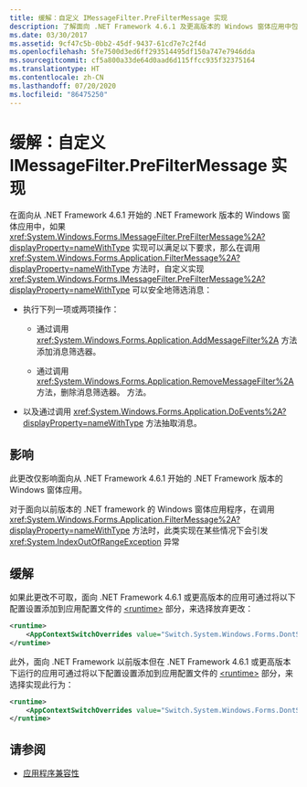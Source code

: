 ```yaml
---
title: 缓解：自定义 IMessageFilter.PreFilterMessage 实现
description: 了解面向 .NET Framework 4.6.1 及更高版本的 Windows 窗体应用中包含的自定义 IMessageFilter.PreFilterMessage 实现。
ms.date: 03/30/2017
ms.assetid: 9cf47c5b-0bb2-45df-9437-61cd7e7c2f4d
ms.openlocfilehash: 5fe7500d3ed6ff293514495df150a747e7946dda
ms.sourcegitcommit: cf5a800a33de64d0aad6d115ffcc935f32375164
ms.translationtype: HT
ms.contentlocale: zh-CN
ms.lasthandoff: 07/20/2020
ms.locfileid: "86475250"
---
```

# <a name="mitigation-custom-imessagefilterprefiltermessage-implementations"></a>缓解：自定义 IMessageFilter.PreFilterMessage 实现

在面向从 .NET Framework 4.6.1 开始的 .NET Framework 版本的 Windows 窗体应用中，如果 <xref:System.Windows.Forms.IMessageFilter.PreFilterMessage%2A?displayProperty=nameWithType> 实现可以满足以下要求，那么在调用 <xref:System.Windows.Forms.Application.FilterMessage%2A?displayProperty=nameWithType> 方法时，自定义实现 <xref:System.Windows.Forms.IMessageFilter.PreFilterMessage%2A?displayProperty=nameWithType> 可以安全地筛选消息：

- 执行下列一项或两项操作：

  - 通过调用 <xref:System.Windows.Forms.Application.AddMessageFilter%2A> 方法添加消息筛选器。

  - 通过调用 <xref:System.Windows.Forms.Application.RemoveMessageFilter%2A> 方法，删除消息筛选器。 方法。

- 以及通过调用 <xref:System.Windows.Forms.Application.DoEvents%2A?displayProperty=nameWithType> 方法抽取消息。

## <a name="impact"></a>影响

此更改仅影响面向从 .NET Framework 4.6.1 开始的 .NET Framework 版本的 Windows 窗体应用。

对于面向以前版本的 .NET framework 的 Windows 窗体应用程序，在调用 <xref:System.Windows.Forms.Application.FilterMessage%2A?displayProperty=nameWithType> 方法时，此类实现在某些情况下会引发 <xref:System.IndexOutOfRangeException> 异常

## <a name="mitigation"></a>缓解

如果此更改不可取，面向 .NET Framework 4.6.1 或更高版本的应用可通过将以下配置设置添加到应用配置文件的 [\<runtime>](../configure-apps/file-schema/runtime/runtime-element.md) 部分，来选择放弃更改：

```xml
<runtime>
    <AppContextSwitchOverrides value="Switch.System.Windows.Forms.DontSupportReentrantFilterMessage=true" />
</runtime>
```

此外，面向 .NET Framework 以前版本但在 .NET Framework 4.6.1 或更高版本下运行的应用可通过将以下配置设置添加到应用配置文件的 [\<runtime>](../configure-apps/file-schema/runtime/runtime-element.md) 部分，来选择实现此行为：

```xml
<runtime>
    <AppContextSwitchOverrides value="Switch.System.Windows.Forms.DontSupportReentrantFilterMessage=false" />
</runtime>
```

## <a name="see-also"></a>请参阅

- [应用程序兼容性](application-compatibility.md)

